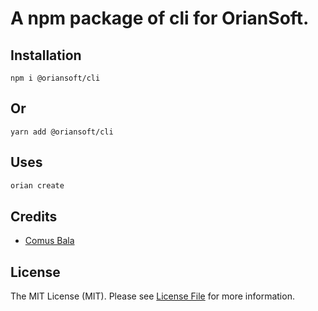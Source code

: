 # A npm package of cli for OrianSoft.

## Installation

```npm
npm i @oriansoft/cli
```

## Or

```yarn
yarn add @oriansoft/cli
```

## Uses

```bash
orian create
```

## Credits

-   [Comus Bala](https://github.com/comusbala96)

## License

The MIT License (MIT). Please see [License File](LICENSE.md) for more information.
